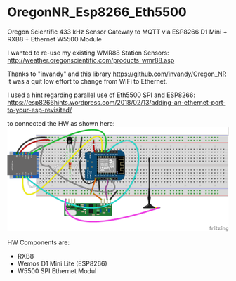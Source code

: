 # OregonNR_Esp8266_Eth5500
Oregon Scientific 433 kHz Sensor Gateway to MQTT
via ESP8266 D1 Mini  + RXB8 +  Ethernet W5500 Module

I wanted to re-use my existing WMR88 Station Sensors:
http://weather.oregonscientific.com/products_wmr88.asp

Thanks to "invandy" and this library https://github.com/invandy/Oregon_NR it was a quit low effort to change from WiFi to Ethernet.

I used a hint regarding parallel use of Eth5500 SPI and ESP8266:
https://esp8266hints.wordpress.com/2018/02/13/adding-an-ethernet-port-to-your-esp-revisited/

to connected the HW as shown here:
![Circuit](./pics/esp8266_oregon_weather_RXB8_Steckplatine.png)

HW Components are:
* RXB8
* Wemos D1 Mini Lite (ESP8266)
* W5500 SPI Ethernet Modul 


